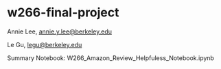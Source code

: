 
# w266-final-project

Annie Lee, annie.y.lee@berkeley.edu

Le Gu, legu@berkeley.edu  

Summary Notebook: W266_Amazon_Review_Helpfuless_Notebook.ipynb




